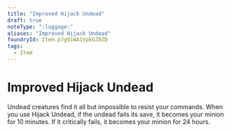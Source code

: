 ```yaml
---
title: "Improved Hijack Undead"
draft: true
noteType: ":luggage:"
aliases: "Improved Hijack Undead"
foundryId: Item.p7g9iWA1VpEGZ0ZD
tags:
  - Item
---
```


# Improved Hijack Undead

Undead creatures find it all but impossible to resist your commands. When you use Hijack Undead, if the undead fails its save, it becomes your minion for 10 minutes. If it critically fails, it becomes your minion for 24 hours.
